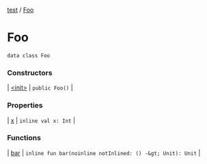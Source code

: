 [test](test/index) / [Foo](test/-foo/index)


# Foo

`data class Foo`



### Constructors


| [&lt;init&gt;](test/-foo/-init-) | `public Foo()` |


### Properties


| [x](test/-foo/x) | `inline val x: Int` |


### Functions


| [bar](test/-foo/bar) | `inline fun bar(noinline notInlined: () -&gt; Unit): Unit` |

